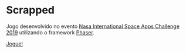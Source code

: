 # Scrapped
Jogo desenvolvido no evento [Nasa International Space Apps Challenge 2019](https://2019.spaceappschallenge.org) utilizando o framework [Phaser](http://phaser.io/).

[Jogue!](https://nasascrapped.web.app)
